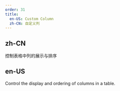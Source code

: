 ```yaml
---
order: 31
title:
  en-US: Custom Column
  zh-CN: 自定义列
---
```


## zh-CN

控制表格中列的展示与排序

## en-US

Control the display and ordering of columns in a table.
